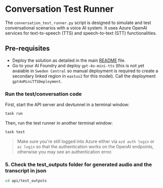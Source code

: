 # Conversation Test Runner

The `conversation_test_runner.py` script is designed to simulate and test conversational scenarios with a voice AI system. It uses Azure OpenAI services for text-to-speech (TTS) and speech-to-text (STT) functionalities.

## Pre-requisites

- Deploy the solution as detailed in the main [README](../../README.md) file.
- Go to your AI Foundry and deploy `gpt-4o-mini-tts` (this is not yet avaiable in `Sweden Central` so manual deployment is required to create a secondary linked region in `eastus2` for this model). Call the deployment `gpt4oMiniTTSDeployment`.

### Run the test/conversation code

First, start the API server and devtunnel in a terminal window:

```bash
task run
```

Then, run the test runner in another terminal window:

```bash
task test
```

> Make sure you're still logged into Azure either via `azd auth login` or `az login` so that the authentication works on the OpenAI endpoints, otherwise you may see an authentication error.

### 5. Check the test_outputs folder for generated audio and the transcript in json

```bash
cd api/test_outputs
```
